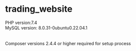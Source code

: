 # trading_website

PHP version:7.4 <br>
MySQL version: 8.0.31-0ubuntu0.22.04.1 <br>
<br><br>
Composer versions 2.4.4 or higher required for setup process
